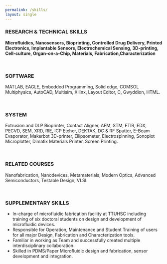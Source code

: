 ```yaml
---
permalink: /skills/
layout: single
---
```


### RESEARCH & TECHNICAL SKILLS
**Microfluidics, Nanosensors, Bioprinting, Controlled Drug Delivery, Printed Electronics, Implantable Sensors,
Electrochemical Sensing, 3D-printing, Cell-culture, Organ-on-a-Chip, Materials, Fabrication,Characterization**

<br/>

### SOFTWARE
MATLAB, EAGLE, Embedded Programming, Solid edge, COMSOL Multiphysics, AutoCAD, Multisim, Xilinx, Layout Editor, C, Gwyddion, HTML.

<br/>

### SYSTEM
Extrusion and DLP Bioprinter, Contact Aligner, AFM, STM, FTIR, EDX, PECVD, SEM, XRD, RIE, ICP Etcher, DEKTAK, DC & RF Sputter, E-Beam Evaporator, Makerbot 3D-printer, Ellipsometer, Electrospinning, Sonoplot Microplotter, Dimatix Materials Printer, Screen Printing.

<br/>

### RELATED COURSES
Nanofabrication, Nanodevices, Metamaterials, Modern Optics, Advanced Semiconductors, Testable Design, VLSI.

<br/>

### SUPPLEMENTARY SKILLS
- In-charge of microfluidic fabrication facility at TTUHSC including training of six doctoral students on design and development of microfluidic devices. 
- Responsible for Operation, Maintenance and Student Training of users for all major Design, Fabrication and Characterization tools. 
- Familiar in working as Team and successfully created multiple interdisciplinary collaboration. 
- Skilled in PDMS/Paper Microfluidic design and fabrication, sensor development and integration. 
